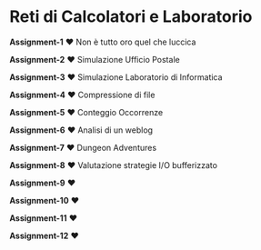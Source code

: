 # Reti di Calcolatori e Laboratorio
**Assignment-1** ❤️ Non è tutto oro quel che luccica

**Assignment-2** ❤️ Simulazione Ufficio Postale

**Assignment-3** ❤️ Simulazione Laboratorio di Informatica

**Assignment-4** ❤️ Compressione di file

**Assignment-5** ❤️ Conteggio Occorrenze

**Assignment-6** ❤️ Analisi di un weblog

**Assignment-7** ❤️ Dungeon Adventures

**Assignment-8** ❤️ Valutazione strategie I/O bufferizzato

**Assignment-9** ❤️

**Assignment-10** ❤️

**Assignment-11** ❤️

**Assignment-12** ❤️
